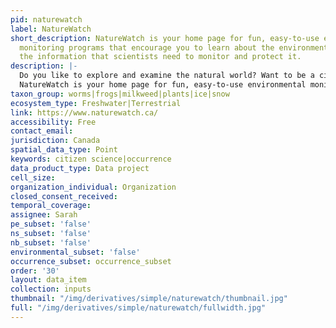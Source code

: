 ```yaml
---
pid: naturewatch
label: NatureWatch
short_description: NatureWatch is your home page for fun, easy-to-use environmental
  monitoring programs that encourage you to learn about the environment while gathering
  the information that scientists need to monitor and protect it.
description: |-
  Do you like to explore and examine the natural world? Want to be a citizen scientist? Are you interested in joining researchers and nature enthusiasts from across Canada in tracking rapid changes in our natural environment?
  NatureWatch is your home page for fun, easy-to-use environmental monitoring programs that encourage you to learn about the environment while gathering the information that scientists need to monitor and protect it. NatureWatch monitoring program are suitable for all levels and interests, designed to develop your scientific observation and data collection skills so that you can actively contribute to scientific understanding of Canada’s environment.
taxon_group: worms|frogs|milkweed|plants|ice|snow
ecosystem_type: Freshwater|Terrestrial
link: https://www.naturewatch.ca/
accessibility: Free
contact_email: 
jurisdiction: Canada
spatial_data_type: Point
keywords: citizen science|occurrence
data_product_type: Data project
cell_size: 
organization_individual: Organization
closed_consent_received: 
temporal_coverage: 
assignee: Sarah
pe_subset: 'false'
ns_subset: 'false'
nb_subset: 'false'
environmental_subset: 'false'
occurrence_subset: occurrence_subset
order: '30'
layout: data_item
collection: inputs
thumbnail: "/img/derivatives/simple/naturewatch/thumbnail.jpg"
full: "/img/derivatives/simple/naturewatch/fullwidth.jpg"
---
```

